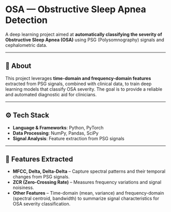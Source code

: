 # OSA — Obstructive Sleep Apnea Detection

A deep learning project aimed at **automatically classifying the severity of Obstructive Sleep Apnea (OSA)** using PSG (Polysomnography) signals and cephalometric data.

---

## 🧠 About

This project leverages **time-domain and frequency-domain features** extracted from PSG signals, combined with clinical data, to train deep learning models that classify OSA severity. The goal is to provide a reliable and automated diagnostic aid for clinicians.

---

## ⚙️ Tech Stack

- **Language & Frameworks**: Python, PyTorch  
- **Data Processing**: NumPy, Pandas, SciPy  
- **Signal Analysis**: Feature extraction from PSG signals  


---

## 🔧 Features Extracted

- **MFCC, Delta, Delta-Delta** – Capture spectral patterns and their temporal changes from PSG signals.  
- **ZCR (Zero-Crossing Rate)** – Measures frequency variations and signal noisiness.  
- **Other Features** – Time-domain (mean, variance) and frequency-domain (spectral centroid, bandwidth) to summarize signal characteristics for OSA severity classification.


